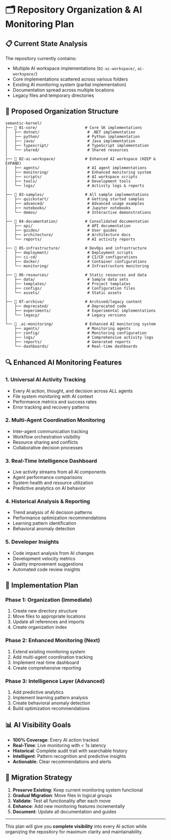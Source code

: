 # 🗂️ Repository Organization & AI Monitoring Plan

## 📋 Current State Analysis

The repository currently contains:

- Multiple AI workspace implementations (`02-ai-workspace/`, `ai-workspace/`)
- Core implementations scattered across various folders
- Existing AI monitoring system (partial implementation)
- Documentation spread across multiple locations
- Legacy files and temporary directories

## 🎯 Proposed Organization Structure

```
semantic-kernel/
├── 📁 01-core/                     # Core SK implementations
│   ├── dotnet/                     # .NET implementation
│   ├── python/                     # Python implementation
│   ├── java/                       # Java implementation
│   ├── typescript/                 # TypeScript implementation
│   └── shared/                     # Shared resources
│
├── 📁 02-ai-workspace/             # Enhanced AI workspace (KEEP & EXPAND)
│   ├── agents/                     # AI agent implementations
│   ├── monitoring/                 # Enhanced monitoring system
│   ├── scripts/                    # AI workspace scripts
│   ├── tools/                      # Development tools
│   └── logs/                       # Activity logs & reports
│
├── 📁 03-samples/                  # All sample implementations
│   ├── quickstart/                 # Getting started samples
│   ├── advanced/                   # Advanced usage examples
│   ├── notebooks/                  # Jupyter notebooks
│   └── demos/                      # Interactive demonstrations
│
├── 📁 04-documentation/            # Consolidated documentation
│   ├── api/                        # API documentation
│   ├── guides/                     # User guides
│   ├── architecture/               # Architecture docs
│   └── reports/                    # AI activity reports
│
├── 📁 05-infrastructure/           # DevOps and infrastructure
│   ├── deployment/                 # Deployment scripts
│   ├── ci-cd/                      # CI/CD configurations
│   ├── docker/                     # Container configurations
│   └── monitoring/                 # Infrastructure monitoring
│
├── 📁 06-resources/                # Static resources and data
│   ├── data/                       # Sample data sets
│   ├── templates/                  # Project templates
│   ├── configs/                    # Configuration files
│   └── assets/                     # Static assets
│
├── 📁 07-archive/                  # Archived/legacy content
│   ├── deprecated/                 # Deprecated code
│   ├── experiments/                # Experimental implementations
│   └── legacy/                     # Legacy versions
│
└── 📁 .ai-monitoring/              # Enhanced AI monitoring system
    ├── agents/                     # Monitoring agents
    ├── config/                     # Monitoring configuration
    ├── logs/                       # Comprehensive activity logs
    ├── reports/                    # Generated reports
    └── dashboards/                 # Real-time dashboards
```

## 🔍 Enhanced AI Monitoring Features

### 1. **Universal AI Activity Tracking**

- Every AI action, thought, and decision across ALL agents
- File system monitoring with AI context
- Performance metrics and success rates
- Error tracking and recovery patterns

### 2. **Multi-Agent Coordination Monitoring**

- Inter-agent communication tracking
- Workflow orchestration visibility
- Resource sharing and conflicts
- Collaborative decision processes

### 3. **Real-Time Intelligence Dashboard**

- Live activity streams from all AI components
- Agent performance comparisons
- System health and resource utilization
- Predictive analytics on AI behavior

### 4. **Historical Analysis & Reporting**

- Trend analysis of AI decision patterns
- Performance optimization recommendations
- Learning pattern identification
- Behavioral anomaly detection

### 5. **Developer Insights**

- Code impact analysis from AI changes
- Development velocity metrics
- Quality improvement suggestions
- Automated code review insights

## 🚀 Implementation Plan

### Phase 1: Organization (Immediate)

1. Create new directory structure
2. Move files to appropriate locations
3. Update all references and imports
4. Create organization index

### Phase 2: Enhanced Monitoring (Next)

1. Extend existing monitoring system
2. Add multi-agent coordination tracking
3. Implement real-time dashboard
4. Create comprehensive reporting

### Phase 3: Intelligence Layer (Advanced)

1. Add predictive analytics
2. Implement learning pattern analysis
3. Create behavioral anomaly detection
4. Build optimization recommendations

## 📊 AI Visibility Goals

- **100% Coverage**: Every AI action tracked
- **Real-Time**: Live monitoring with < 1s latency
- **Historical**: Complete audit trail with searchable history
- **Intelligent**: Pattern recognition and predictive insights
- **Actionable**: Clear recommendations and alerts

## 🔄 Migration Strategy

1. **Preserve Existing**: Keep current monitoring system functional
2. **Gradual Migration**: Move files in logical groups
3. **Validate**: Test all functionality after each move
4. **Enhance**: Add new monitoring features incrementally
5. **Document**: Update all documentation and guides

---

This plan will give you **complete visibility** into every AI action while organizing the repository for maximum clarity and maintainability.
